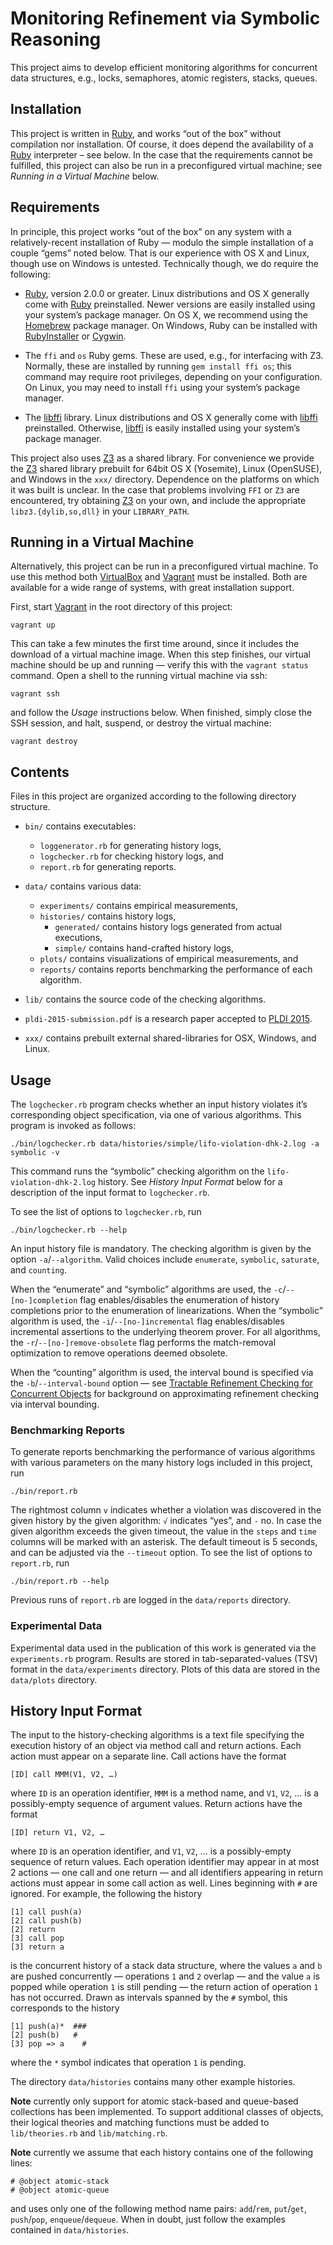 # Monitoring Refinement via Symbolic Reasoning

This project aims to develop efficient monitoring algorithms for concurrent
data structures, e.g., locks, semaphores, atomic registers, stacks, queues.

## Installation

This project is written in [Ruby], and works “out of the box” without
compilation nor installation. Of course, it does depend the availability of a
[Ruby] interpreter – see below. In the case that the requirements cannot be
fulfilled, this project can also be run in a preconfigured virtual machine; see
*Running in a Virtual Machine* below.

## Requirements

In principle, this project works “out of the box” on any system with a
relatively-recent installation of Ruby — modulo the simple installation of a
couple “gems” noted below. That is our experience with OS X and Linux, though
use on Windows is untested. Technically though, we do require the following:

* [Ruby], version 2.0.0 or greater. Linux distributions and OS X generally come
  with [Ruby] preinstalled. Newer versions are easily installed using your
  system’s package manager. On OS X, we recommend using the [Homebrew] package
  manager. On Windows, Ruby can be installed with [RubyInstaller] or [Cygwin].

* The `ffi` and `os` Ruby gems. These are used, e.g., for interfacing with Z3.
  Normally, these are installed by running `gem install ffi os`; this command
  may require root privileges, depending on your configuration. On Linux, you
  may need to install `ffi` using your system’s package manager.

* The [libffi] library. Linux distributions and OS X generally come with
  [libffi] preinstalled. Otherwise, [libffi] is easily installed using your
  system’s package manager.
  
This project also uses [Z3] as a shared library. For convenience we provide the
[Z3] shared library prebuilt for 64bit OS X (Yosemite), Linux (OpenSUSE), and
Windows in the `xxx/` directory. Dependence on the platforms on which it was
built is unclear. In the case that problems involving `FFI` or `Z3` are
encountered, try obtaining [Z3] on your own, and include the appropriate
`libz3.{dylib,so,dll}` in your `LIBRARY_PATH`.

[Ruby]: https://www.ruby-lang.org
[RubyInstaller]: http://rubyinstaller.org
[Homebrew]: http://brew.sh
[Cygwin]: https://www.cygwin.com
[libffi]: https://sourceware.org/libffi
[Z3]: http://z3.codeplex.com

## Running in a Virtual Machine

Alternatively, this project can be run in a preconfigured virtual machine. To
use this method both [VirtualBox] and [Vagrant] must be installed. Both are
available for a wide range of systems, with great installation support.

First, start [Vagrant] in the root directory of this project:

    vagrant up

This can take a few minutes the first time around, since it includes the
download of a virtual machine image. When this step finishes, our virtual
machine should be up and running — verify this with the `vagrant status`
command. Open a shell to the running virtual machine via ssh:

    vagrant ssh

and follow the *Usage* instructions below. When finished, simply close the SSH
session, and halt, suspend, or destroy the virtual machine:

    vagrant destroy

[Vagrant]: https://www.vagrantup.com
[VirtualBox]: https://www.virtualbox.org

## Contents

Files in this project are organized according to the following directory
structure.

* `bin/` contains executables:
    * `loggenerator.rb` for generating history logs,
    * `logchecker.rb` for checking history logs, and
    * `report.rb` for generating reports.

* `data/` contains various data:
    * `experiments/` contains empirical measurements,
    * `histories/` contains history logs,
        * `generated/` contains history logs generated from actual executions,
        * `simple/` contains hand-crafted history logs,
    * `plots/` contains visualizations of empirical measurements, and
    * `reports/` contains reports benchmarking the performance of each algorithm.

* `lib/` contains the source code of the checking algorithms.

* `pldi-2015-submission.pdf` is a research paper accepted to [PLDI 2015][].

* `xxx/` contains prebuilt external shared-libraries for OSX, Windows, and Linux.

[PLDI 2015]: http://conf.researchr.org/home/pldi2015

## Usage

The `logchecker.rb` program checks whether an input history violates it’s
corresponding object specification, via one of various algorithms. This program
is invoked as follows:

    ./bin/logchecker.rb data/histories/simple/lifo-violation-dhk-2.log -a symbolic -v

This command runs the “symbolic” checking algorithm on the
`lifo-violation-dhk-2.log` history. See *History Input Format* below for a
description of the input format to `logchecker.rb`.

To see the list of options to `logchecker.rb`, run

    ./bin/logchecker.rb --help

An input history file is mandatory. The checking algorithm is given by the
option `-a`/`--algorithm`. Valid choices include `enumerate`, `symbolic`,
`saturate`, and `counting`.

When the “enumerate” and “symbolic” algorithms are used, the
`-c`/`--[no-]completion` flag enables/disables the enumeration of history
completions prior to the enumeration of linearizations. When the “symbolic”
algorithm is used, the `-i`/`--[no-]incremental` flag enables/disables
incremental assertions to the underlying theorem prover. For all algorithms,
the `-r`/`--[no-]remove-obsolete` flag performs the match-removal optimization
to remove operations deemed obsolete.

When the “counting” algorithm is used, the interval bound is specified via the
`-b`/`--interval-bound` option — see [Tractable Refinement Checking for
Concurrent Objects][popl-2015-paper] for background on approximating refinement
checking via interval bounding.

[popl-2015-paper]: http://michael-emmi.github.io/papers/conf-popl-BouajjaniEEH15.pdf

### Benchmarking Reports

To generate reports benchmarking the performance of various algorithms with
various parameters on the many history logs included in this project, run

    ./bin/report.rb

The rightmost column `v` indicates whether a violation was discovered in the
given history by the given algorithm: `√` indicates “yes”, and `-` no. In case
the given algorithm exceeds the given timeout, the value in the `steps` and
`time` columns will be marked with an asterisk. The default timeout is 5
seconds, and can be adjusted via the `--timeout` option. To see the list of
options to `report.rb`, run

    ./bin/report.rb --help

Previous runs of `report.rb` are logged in the `data/reports` directory.

### Experimental Data

Experimental data used in the publication of this work is generated via the
`experiments.rb` program. Results are stored in tab-separated-values (TSV)
format in the `data/experiments` directory. Plots of this data are stored in
the `data/plots` directory.

## History Input Format

The input to the history-checking algorithms is a text file specifying the
execution history of an object via method call and return actions. Each action
must appear on a separate line. Call actions have the format

    [ID] call MMM(V1, V2, …)

where `ID` is an operation identifier, `MMM` is a method name, and `V1`, `V2`,
… is a possibly-empty sequence of argument values. Return actions have the
format

    [ID] return V1, V2, …

where `ID` is an operation identifier, and `V1`, `V2`, … is a possibly-empty
sequence of return values. Each operation identifier may appear in at most 2
actions — one call and one return — and all identifiers appearing in return
actions must appear in some call action as well. Lines beginning with `#` are
ignored. For example, the following the history

    [1] call push(a)
    [2] call push(b)
    [2] return
    [3] call pop
    [3] return a
    
is the concurrent history of a stack data structure, where the values `a` and
`b` are pushed concurrently — operations `1` and `2` overlap — and the value
`a` is popped while operation `1` is still pending — the return action of
operation `1` has not occurred. Drawn as intervals spanned by the `#` symbol,
this corresponds to the history

    [1] push(a)*  ###
    [2] push(b)   #
    [3] pop => a    #

where the `*` symbol indicates that operation `1` is pending.

The directory `data/histories` contains many other example histories.

**Note** currently only support for atomic stack-based and queue-based
collections has been implemented. To support additional classes of objects,
their logical theories and matching functions must be added to
`lib/theories.rb` and `lib/matching.rb`.

**Note** currently we assume that each history contains one of the following lines:

    # @object atomic-stack
    # @object atomic-queue

and uses only one of the following method name pairs: `add`/`rem`, `put`/`get`,
`push`/`pop`, `enqueue`/`dequeue`. When in doubt, just follow the examples
contained in `data/histories`.

